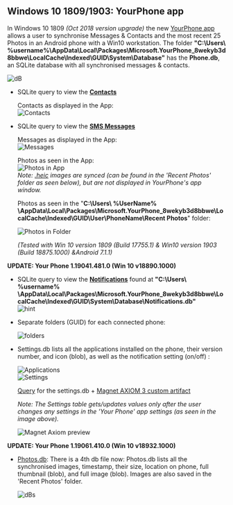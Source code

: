 ## Windows 10 1809/1903: YourPhone app ##

In Windows 10 1809 *(Oct 2018 version upgrade)* the new [YourPhone app](https://www.microsoft.com/en-us/p/your-phone/9nmpj99vjbwv?ocid=AID681541_aff_7593_1243925&activetab=pivot:overviewtab) allows a user to synchronise Messages & Contacts and the most recent 25 Photos in an Android phone with a Win10 workstation. The folder **"C:\Users\ %username%\AppData\Local\Packages\Microsoft.YourPhone_8wekyb3d8bbwe\LocalCache\Indexed\GUID\System\Database\"** has the **Phone.db**, an SQLite database with all synchronised messages & contacts.
   
   ![dB](https://raw.githubusercontent.com/kacos2000/Win10/master/YourPhone/PhonedBJPG.JPG)

  * SQLite query to view the [**Contacts**](https://github.com/kacos2000/Win10/blob/master/YourPhone/phonedb_contacts.sql)<br>
  
     Contacts as displayed in the App:<br>
     ![Contacts](https://raw.githubusercontent.com/kacos2000/Win10/master/YourPhone/Contacts.JPG)

   * SQLite query to view the  [**SMS Messages**](https://github.com/kacos2000/Win10/blob/master/YourPhone/phonedb_messages.sql)

     Messages as displayed in the App:<br>
     ![Messages](https://raw.githubusercontent.com/kacos2000/Win10/master/YourPhone/messages.JPG)

     Photos as seen in the App:<br>
     ![Photos in App](https://raw.githubusercontent.com/kacos2000/Win10/master/YourPhone/Photos.JPG)<br>
      *Note: [.heic](https://en.wikipedia.org/wiki/High_Efficiency_Image_File_Format) images are synced (can be found in the 'Recent Photos' folder as seen below), but are not displayed in YourPhone's app window.*

     Photos as seen in the "**C:\Users\ %UserName% \AppData\Local\Packages\Microsoft.YourPhone_8wekyb3d8bbwe\LocalCache\Indexed\GUID\User\PhoneName\Recent Photos**" folder:<br>

     ![Photos in Folder](https://raw.githubusercontent.com/kacos2000/Win10/master/YourPhone/Photos1.JPG)
         
     
     *(Tested with Win 10 version 1809 (Build 17755.1) & Win10 version 1903 (Build 18875.1000) &Android 7.1.1)*<br>

**UPDATE:  Your Phone 1.19041.481.0 (Win 10 v18890.1000)**

   * SQLite query to view the  [**Notifications**](https://github.com/kacos2000/Win10/blob/master/YourPhone/phone_notifications.sql) found at **"C:\Users\ %username% \AppData\Local\Packages\Microsoft.YourPhone_8wekyb3d8bbwe\LocalCache\Indexed\GUID\System\Database\Notifications.db"** <br>
     ![hint](https://raw.githubusercontent.com/kacos2000/Win10/master/YourPhone/notif.JPG)

   * Separate folders (GUID) for each connected phone:<br>
   
     ![folders](https://raw.githubusercontent.com/kacos2000/Win10/master/YourPhone/y1.JPG)
   
   * Settings.db lists all the applications installed on the phone, their version number, and icon (blob), as well as the notification setting (on/off) :</br>
   
     ![Applications](https://raw.githubusercontent.com/kacos2000/Win10/master/YourPhone/y2.JPG)<br>
     ![Settings](https://raw.githubusercontent.com/kacos2000/Win10/master/YourPhone/p3.JPG)<br>
     
      [Query](https://github.com/kacos2000/Win10/blob/master/YourPhone/phone_settings.xml) for the settings.db + [Magnet AXIOM 3 custom artifact](https://github.com/kacos2000/Win10/blob/master/YourPhone/phone_settings.xml) <br>
      
      *Note: The Settings table gets/updates values only after the user changes any settings in the 'Your Phone' app settings (as seen in the image above).* <br>
      
     ![Magnet Axiom preview](https://raw.githubusercontent.com/kacos2000/Win10/master/YourPhone/p1a.JPG)<br>
     
 **UPDATE:  Your Phone 1.19061.410.0 (Win 10 v18932.1000)**  
    
   * [Photos.db](https://github.com/kacos2000/Win10/blob/master/YourPhone/yourphone_photos.sql): There is a 4th db file now: Photos.db lists all the synchronised images, timestamp, their size, location on phone, full thumbnail (blob), and full image (blob). Images are also saved in the 'Recent Photos' folder. </br> 
      
      ![dBs](https://raw.githubusercontent.com/kacos2000/Win10/master/YourPhone/dbs.JPG)
    
